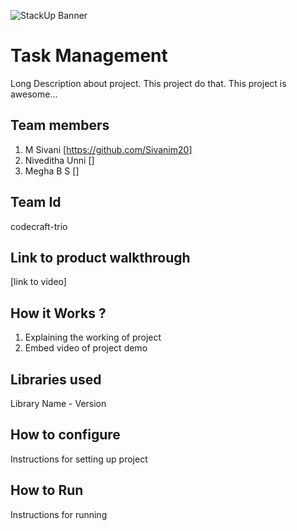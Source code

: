 ![StackUp Banner]([https://tinkerhub.frappe.cloud/files/stackup%20banner.jpeg])
# Task Management
Long Description about project. This project do that. This project is awesome...
## Team members
1. M Sivani [https://github.com/Sivanim20]
2. Niveditha Unni []
3. Megha B S []
## Team Id
codecraft-trio
## Link to product walkthrough
[link to video]
## How it Works ?
1. Explaining the working of project
2. Embed video of project demo
## Libraries used
Library Name - Version
## How to configure
Instructions for setting up project
## How to Run
Instructions for running
